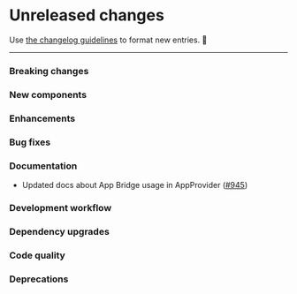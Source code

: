 # Unreleased changes

Use [the changelog guidelines](https://git.io/polaris-changelog-guidelines) to format new entries. 💜

---

### Breaking changes

### New components

### Enhancements

### Bug fixes

### Documentation

- Updated docs about App Bridge usage in AppProvider ([#945](https://github.com/Shopify/polaris-react/pull/945))

### Development workflow

### Dependency upgrades

### Code quality

### Deprecations
